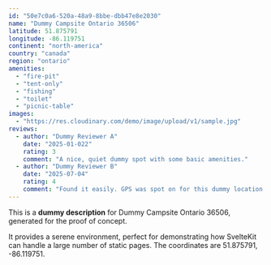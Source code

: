 ```yaml
---
id: "50e7c0a6-520a-48a9-8bbe-dbb47e8e2030"
name: "Dummy Campsite Ontario 36506"
latitude: 51.875791
longitude: -86.119751
continent: "north-america"
country: "canada"
region: "ontario"
amenities:
  - "fire-pit"
  - "tent-only"
  - "fishing"
  - "toilet"
  - "picnic-table"
images:
  - "https://res.cloudinary.com/demo/image/upload/v1/sample.jpg"
reviews:
  - author: "Dummy Reviewer A"
    date: "2025-01-022"
    rating: 3
    comment: "A nice, quiet dummy spot with some basic amenities."
  - author: "Dummy Reviewer B"
    date: "2025-07-04"
    rating: 4
    comment: "Found it easily. GPS was spot on for this dummy location."
---
```


This is a **dummy description** for Dummy Campsite Ontario 36506, generated for the proof of concept.

It provides a serene environment, perfect for demonstrating how SvelteKit can handle a large number of static pages. The coordinates are 51.875791, -86.119751.
